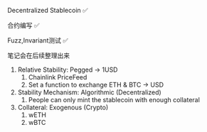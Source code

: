 Decentralized Stablecoin ✅

合约编写 ✅

Fuzz,Invariant测试 ✅

笔记会在后续整理出来

1. Relative Stability: Pegged -> 1USD
   1. Chainlink PriceFeed
   2. Set a function to exchange ETH & BTC -> USD
2. Stability Mechanism: Algorithmic (Decentralized)
   1. People can only mint the stablecoin with enough collateral
3. Collateral: Exogenous (Crypto)
   1. wETH
   2. wBTC